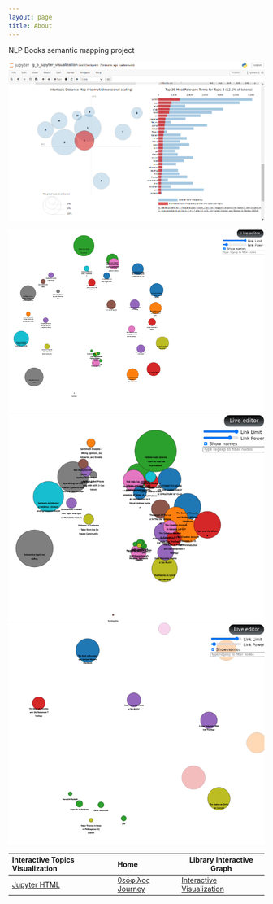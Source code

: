 ```yaml
---
layout: page
title: About
---
```


NLP Books semantic mapping project

![](assets/g_b_jupyter_visualization.png)

![](assets/d3js_1.png)
![](assets/d3js_2.png)
![](assets/d3js_3.png)


| Interactive Topics Visualization       | Home           | Library Interactive Graph |
|:-------------|:-----------------|--------|
| [Jupyter HTML](A-topic-visualization) | [θεόφιλος Journey](A-θεόφιλος-Journey)   | [Interactive Visualization](C-library-visualization) |
